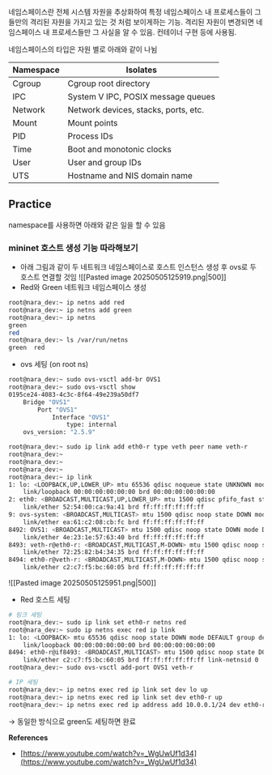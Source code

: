 
네임스페이스란 전체 시스템 자원을 추상화하여 특정 네임스페이스 내 프로세스들이 그들만의 격리된 자원을 가지고 있는 것 처럼 보이게하는 기능. 격리된 자원이 변경되면 네임스페이스 내 프로세스들만 그 사실을 알 수 있음. 컨테이너 구현 등에 사용됨.

네임스페이스의 타입은 자원 별로 아래와 같이 나뉨

| Namespace | Isolates                             |
| --------- | ------------------------------------ |
| Cgroup    | Cgroup root directory                |
| IPC       | System V IPC, POSIX message queues   |
| Network   | Network devices, stacks, ports, etc. |
| Mount     | Mount points                         |
| PID       | Process IDs                          |
| Time      | Boot and monotonic clocks            |
| User      | User and group IDs                   |
| UTS       | Hostname and NIS domain name         |

## Practice
namespace를 사용하면 아래와 같은 일을 할 수 있음
### **mininet 호스트 생성 기능 따라해보기**
- 아래 그림과 같이 두 네트워크 네임스페이스로 호스트 인스턴스 생성 후 ovs로 두 호스트 연결할 것임
![[Pasted image 20250505125919.png|500]]
- Red와 Green 네트워크 네임스페이스 생성
```bash
root@nara_dev:~ ip netns add red
root@nara_dev:~ ip netns add green
root@nara_dev:~ ip netns
green
red
root@nara_dev:~ ls /var/run/netns
green  red
```
- ovs 세팅 (on root ns)
```bash
root@nara_dev:~ sudo ovs-vsctl add-br OVS1
root@nara_dev:~ sudo ovs-vsctl show
0195ce24-4083-4c3c-8f64-49e239a50df7
    Bridge "OVS1"
        Port "OVS1"
            Interface "OVS1"
                type: internal
    ovs_version: "2.5.9"

root@nara_dev:~ sudo ip link add eth0-r type veth peer name veth-r
root@nara_dev:~
root@nara_dev:~
root@nara_dev:~
root@nara_dev:~ ip link
1: lo: <LOOPBACK,UP,LOWER_UP> mtu 65536 qdisc noqueue state UNKNOWN mode DEFAULT group default qlen 1
    link/loopback 00:00:00:00:00:00 brd 00:00:00:00:00:00
2: eth0: <BROADCAST,MULTICAST,UP,LOWER_UP> mtu 1500 qdisc pfifo_fast state UP mode DEFAULT group default qlen 1000
    link/ether 52:54:00:ca:9a:41 brd ff:ff:ff:ff:ff:ff
9: ovs-system: <BROADCAST,MULTICAST> mtu 1500 qdisc noop state DOWN mode DEFAULT group default qlen 1
    link/ether ea:61:c2:08:cb:fc brd ff:ff:ff:ff:ff:ff
8492: OVS1: <BROADCAST,MULTICAST> mtu 1500 qdisc noop state DOWN mode DEFAULT group default qlen 1
    link/ether 4e:23:1e:57:63:40 brd ff:ff:ff:ff:ff:ff
8493: veth-r@eth0-r: <BROADCAST,MULTICAST,M-DOWN> mtu 1500 qdisc noop state DOWN mode DEFAULT group default qlen 1000
    link/ether 72:25:82:b4:34:35 brd ff:ff:ff:ff:ff:ff
8494: eth0-r@veth-r: <BROADCAST,MULTICAST,M-DOWN> mtu 1500 qdisc noop state DOWN mode DEFAULT group default qlen 1000
    link/ether c2:c7:f5:bc:60:05 brd ff:ff:ff:ff:ff:ff
```
![[Pasted image 20250505125951.png|500]]
- Red 호스트 세팅
```bash
# 링크 세팅
root@nara_dev:~ sudo ip link set eth0-r netns red
root@nara_dev:~ sudo ip netns exec red ip link
1: lo: <LOOPBACK> mtu 65536 qdisc noop state DOWN mode DEFAULT group default qlen 1
    link/loopback 00:00:00:00:00:00 brd 00:00:00:00:00:00
8494: eth0-r@if8493: <BROADCAST,MULTICAST> mtu 1500 qdisc noop state DOWN mode DEFAULT group default qlen 1000
    link/ether c2:c7:f5:bc:60:05 brd ff:ff:ff:ff:ff:ff link-netnsid 0
root@nara_dev:~ sudo ovs-vsctl add-port OVS1 veth-r

# IP 세팅
root@nara_dev:~ ip netns exec red ip link set dev lo up
root@nara_dev:~ ip netns exec red ip link set dev eth0-r up
root@nara_dev:~ ip netns exec red ip address add 10.0.0.1/24 dev eth0-r
```
→ 동일한 방식으로 green도 세팅하면 완료


**References**
- [https://www.youtube.com/watch?v=_WgUwUf1d34](https://www.youtube.com/watch?v=_WgUwUf1d34)